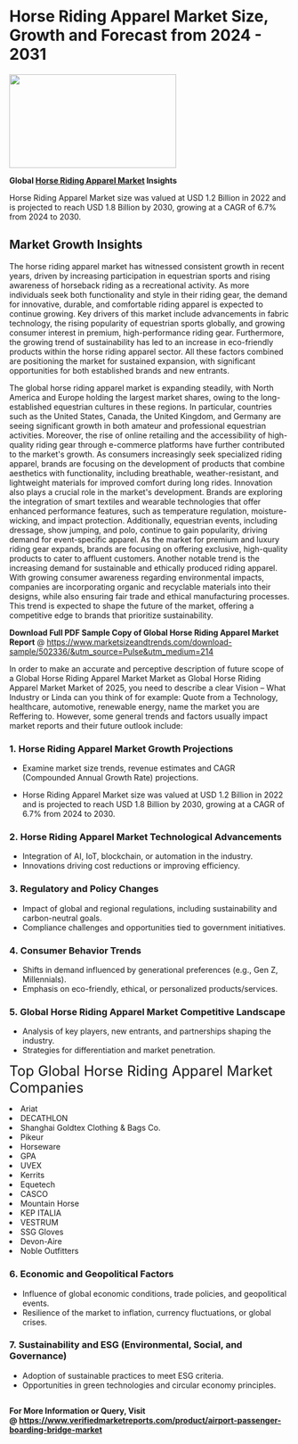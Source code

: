 <H1>Horse Riding Apparel Market Size, Growth and Forecast from 2024 - 2031</H1><img class="aligncenter size-medium wp-image-584254" src="https://thirdeyenews.in/wp-content/uploads/2024/09/Global-Market-Research-300x168.jpeg" alt="" width="300" height="168" /><p><strong>Global&nbsp;<a href="https://www.marketsizeandtrends.com/download-sample/502336/&amp;utm_source=Pulse&amp;utm_medium=214">Horse Riding Apparel Market</a> Insights</strong></p><p>Horse Riding Apparel Market size was valued at USD 1.2 Billion in 2022 and is projected to reach USD 1.8 Billion by 2030, growing at a CAGR of 6.7% from 2024 to 2030.</p><p><h2>Market Growth Insights</h2> <p>The horse riding apparel market has witnessed consistent growth in recent years, driven by increasing participation in equestrian sports and rising awareness of horseback riding as a recreational activity. As more individuals seek both functionality and style in their riding gear, the demand for innovative, durable, and comfortable riding apparel is expected to continue growing. Key drivers of this market include advancements in fabric technology, the rising popularity of equestrian sports globally, and growing consumer interest in premium, high-performance riding gear. Furthermore, the growing trend of sustainability has led to an increase in eco-friendly products within the horse riding apparel sector. All these factors combined are positioning the market for sustained expansion, with significant opportunities for both established brands and new entrants. </p> <p>The global horse riding apparel market is expanding steadily, with North America and Europe holding the largest market shares, owing to the long-established equestrian cultures in these regions. In particular, countries such as the United States, Canada, the United Kingdom, and Germany are seeing significant growth in both amateur and professional equestrian activities. Moreover, the rise of online retailing and the accessibility of high-quality riding gear through e-commerce platforms have further contributed to the market's growth. As consumers increasingly seek specialized riding apparel, brands are focusing on the development of products that combine aesthetics with functionality, including breathable, weather-resistant, and lightweight materials for improved comfort during long rides. Innovation also plays a crucial role in the market's development. Brands are exploring the integration of smart textiles and wearable technologies that offer enhanced performance features, such as temperature regulation, moisture-wicking, and impact protection. Additionally, equestrian events, including dressage, show jumping, and polo, continue to gain popularity, driving demand for event-specific apparel. As the market for premium and luxury riding gear expands, brands are focusing on offering exclusive, high-quality products to cater to affluent customers. Another notable trend is the increasing demand for sustainable and ethically produced riding apparel. With growing consumer awareness regarding environmental impacts, companies are incorporating organic and recyclable materials into their designs, while also ensuring fair trade and ethical manufacturing processes. This trend is expected to shape the future of the market, offering a competitive edge to brands that prioritize sustainability. </p><p><span class=""><strong>Download Full PDF Sample Copy of Global Horse Riding Apparel Market Report</strong> @ <a href="https://www.marketsizeandtrends.com/download-sample/502336/&amp;utm_source=Pulse&amp;utm_medium=214" target="_blank">https://www.marketsizeandtrends.com/download-sample/502336/&amp;utm_source=Pulse&amp;utm_medium=214</a></span></p><p>In order to make an accurate and perceptive description of future scope of a Global&nbsp;Horse Riding Apparel Market Market as Global&nbsp;Horse Riding Apparel Market Market of 2025, you need to describe a clear Vision &ndash; What Industry or Linda can you think of for example: Quote from a Technology, healthcare, automotive, renewable energy, name the market you are Reffering to. However, some general trends and factors usually impact market reports and their future outlook include:</p><h3>1.&nbsp;<strong>Horse Riding Apparel Market Growth Projections</strong></h3><ul><li>Examine market size trends, revenue estimates and CAGR (Compounded Annual Growth Rate) projections.</li><li><p>Horse Riding Apparel Market size was valued at USD 1.2 Billion in 2022 and is projected to reach USD 1.8 Billion by 2030, growing at a CAGR of 6.7% from 2024 to 2030.</p></li></ul><h3>2.&nbsp;<strong>Horse Riding Apparel Market Technological Advancements</strong></h3><ul><li>Integration of AI, IoT, blockchain, or automation in the industry.</li><li>Innovations driving cost reductions or improving efficiency.</li></ul><h3>3.&nbsp;<strong>Regulatory and Policy Changes</strong></h3><ul><li>Impact of global and regional regulations, including sustainability and carbon-neutral goals.</li><li>Compliance challenges and opportunities tied to government initiatives.</li></ul><h3>4.&nbsp;<strong>Consumer Behavior Trends</strong></h3><ul><li>Shifts in demand influenced by generational preferences (e.g., Gen Z, Millennials).</li><li>Emphasis on eco-friendly, ethical, or personalized products/services.</li></ul><h3>5.&nbsp;<strong>Global Horse Riding Apparel Market Competitive Landscape</strong></h3><ul><li>Analysis of key players, new entrants, and partnerships shaping the industry.</li><li>Strategies for differentiation and market penetration.</li></ul><p data-pm-slice="1 1 []"><span style="color: inherit; font-family: inherit; font-size: 25px;">Top Global Horse Riding Apparel Market Companies</span></p><div class="" data-test-id=""><p><li>Ariat</li><li> DECATHLON</li><li> Shanghai Goldtex Clothing & Bags Co.</li><li> Pikeur</li><li> Horseware</li><li> GPA</li><li> UVEX</li><li> Kerrits</li><li> Equetech</li><li> CASCO</li><li> Mountain Horse</li><li> KEP ITALIA</li><li> VESTRUM</li><li> SSG Gloves</li><li> Devon-Aire</li><li> Noble Outfitters</li></p></div><h3>6.&nbsp;<strong>Economic and Geopolitical Factors</strong></h3><ul><li>Influence of global economic conditions, trade policies, and geopolitical events.</li><li>Resilience of the market to inflation, currency fluctuations, or global crises.</li></ul><h3>7.&nbsp;<strong>Sustainability and ESG (Environmental, Social, and Governance)</strong></h3><ul><li>Adoption of sustainable practices to meet ESG criteria.</li><li>Opportunities in green technologies and circular economy principles.</li></ul><h2><strong style="font-size: 14px;">For More Information or Query, Visit @&nbsp;</strong><a style="background-color: #ffffff; font-size: 14px;" href="https://www.marketsizeandtrends.com/report/horse-riding-apparel-market/" target="_blank">https://www.verifiedmarketreports.com/product/airport-passenger-boarding-bridge-market</a></h2>
